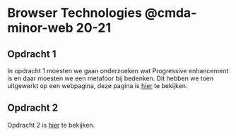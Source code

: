 # Browser Technologies @cmda-minor-web 20-21

## Opdracht 1

In opdracht 1 moesten we gaan onderzoeken wat Progressive enhancement is en daar moesten we een metafoor bij bedenken. Dit hebben we toen uitgewerkt op een webpagina, deze pagina is [hier](https://dannyfrelink.github.io/progressive-enhancement/) te bekijken.

## Opdracht 2

Opdracht 2 is [hier](https://github.com/lottekoblens/browser-technologies-2122/wiki/Opdracht-2:-Breek-het-web) te bekijken.
